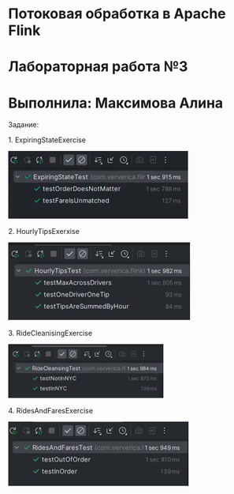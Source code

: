 <!DOCTYPE html>

<h1>Потоковая обработка в Apache Flink</h1>
<h1>Лабораторная работа №3</h1>
<h1>Выполнила: Максимова Алина </h1>
<p>Задание: </p>
<p>1. ExpiringStateExercise</p>
<img src = "photo/Exparing.PNG">
<p>2. HourlyTipsExerxise</p>
<img src = "photo/HourlyTips.PNG">
<p>3. RideCleanisingExercise</p>
<img src = "photo/RideCleansing.PNG">
<p>4. RidesAndFaresExercise</p>
<img src = "photo/RidesAndFares.PNG">

</html>